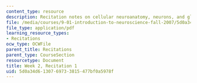 ```yaml
---
content_type: resource
description: Recitation notes on cellular neuroanatomy, neurons, and glia.
file: /media/courses/9-01-introduction-to-neuroscience-fall-2007/5d0a34d6130769733815477bf0a5978f_wk02_sechand0910.pdf
file_type: application/pdf
learning_resource_types:
- Recitations
ocw_type: OCWFile
parent_title: Recitations
parent_type: CourseSection
resourcetype: Document
title: Week 2, Recitation 1
uid: 5d0a34d6-1307-6973-3815-477bf0a5978f
---
```

